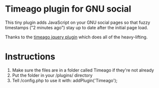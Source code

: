 # Timeago plugin for GNU social

This tiny plugin adds JavaScript on your GNU social pages so that fuzzy
timestamps ("2 minutes ago") stay up to date after the initial page load.

Thanks to the [timeago jquery plugin](http://timeago.yarp.com/) which does
all of the heavy-lifting.

# Instructions

1. Make sure the files are in a folder called Timeago if they're not already
2. Put the folder in your /plugins/ directory
3. Tell /config.php to use it with: addPlugin('Timeago');

